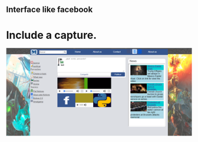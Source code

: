 ## Interface like facebook
# Include a capture.
<img src="https://github.com/ssatani/Interface-like-facebook/blob/master/1.png?raw=true" alt="Interface like facebook in web">
